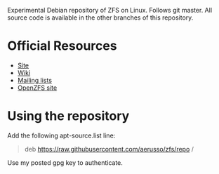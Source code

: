 Experimental Debian repository of ZFS on Linux. Follows git master. All source 
code is available in the other branches of this repository.

# Official Resources
  * [Site](http://zfsonlinux.org)
  * [Wiki](https://github.com/zfsonlinux/zfs/wiki)
  * [Mailing lists](https://github.com/zfsonlinux/zfs/wiki/Mailing-Lists)
  * [OpenZFS site](http://open-zfs.org/)

# Using the repository
Add the following apt-source.list line:

> deb https://raw.githubusercontent.com/aerusso/zfs/repo /

Use my posted gpg key to authenticate.
